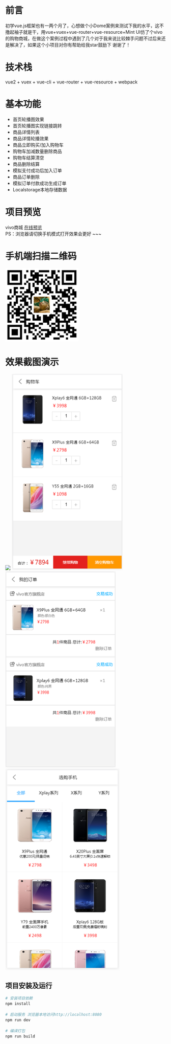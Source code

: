 

# 前言
初学vue.js框架也有一两个月了，心想做个小Dome案例来测试下我的水平，这不撸起袖子就是干，用vue+vuex+vue-router+vue-resource+Mint UI仿了个vivo的购物商城，在做这个案例过程中遇到了几个对于我来说比较棘手问题不过后来还是解决了，如果这个小项目对你有帮助给我star鼓励下 谢谢了！

# 技术栈
vue2 + vuex + vue-cli + vue-router + vue-resource + webpack 

# 基本功能
* 首页轮播图效果
* 首页轮播图实现链接跳转
* 商品详情列表
* 商品详情轮播效果
* 商品立即购买/加入购物车
* 购物车加减数量删除商品
* 购物车结算清空
* 商品删除结算
* 模拟支付成功后加入订单
* 商品订单删除
* 模拟订单付款成功生成订单
* Localstorage本地存储数据


# 项目预览
vivo商城  [在线预览](http://www.fangwenkang.xyz/#/ "在线预览")<br>
PS：浏览器请切换手机模式打开效果会更好 ~~~

# 手机端扫描二维码

![](https://github.com/Mynameisfwk/vivo-shop/blob/master/static/lowSource/vue.png)


# 效果截图演示

![](https://github.com/Mynameisfwk/vivo-shop/blob/master/static/lowSource/1.0.gif)
![](https://github.com/Mynameisfwk/vivo-shop/blob/master/static/lowSource/2.0.png)
![](https://github.com/Mynameisfwk/vivo-shop/blob/master/static/lowSource/3.0.png)
![](https://github.com/Mynameisfwk/vivo-shop/blob/master/static/lowSource/4.0.png)

## 项目安装及运行

``` bash
# 安装项目依赖
npm install

# 启动服务 浏览器本地访问http://localhost:8080
npm run dev

# 编译打包
npm run build

```



